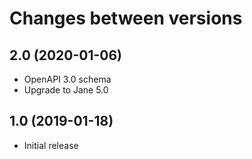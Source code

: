 # Changes between versions

## 2.0 (2020-01-06)

* OpenAPI 3.0 schema
* Upgrade to Jane 5.0

## 1.0 (2019-01-18)

* Initial release
